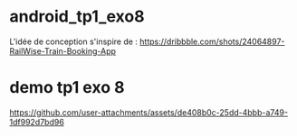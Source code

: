 # android_tp1_exo8
L'idée de conception s'inspire de : https://dribbble.com/shots/24064897-RailWise-Train-Booking-App

# demo tp1 exo 8




https://github.com/user-attachments/assets/de408b0c-25dd-4bbb-a749-1df992d7bd96

